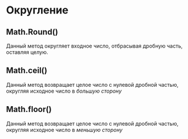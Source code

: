 # Округление 
## Math.Round()
Данный метод округляет входное число, отбрасывая дробную часть, оставляя целую. 

## Math.ceil()
Данный метод возвращает целое число с нулевой дробной частью, округляя исходное число в *большую сторону*

## Math.floor()
Данный метод возвращает целое число с нулевой дробной частью, округляя исходное число в *меньшую сторону*
